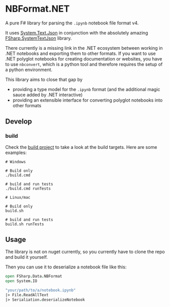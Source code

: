 # NBFormat.NET
A pure F# library for parsing the `.ipynb` notebook file format v4.

It uses [System.Text.Json]() in conjunction with the absolutely amazing [FSharp.SystemTextJson](https://github.com/Tarmil/FSharp.SystemTextJson) library.

There currently is a missing link in the .NET ecosystem between working in .NET notebooks and exporting them to other formats. 
If you want to use .NET polyglot notebooks for creating documentation or websites, you have to use `nbconvert`, which is a python tool and therefore requires the setup of a python environment.

This library aims to close that gap by
- providing a type model for the `.ipynb` format (and the additional magic sauce added by .NET interactive)
- providing an extensible interface for converting polyglot notebooks into other formats

## Develop

### build

Check the [build project](https://github.com/kMutagene/FSharp.Data.NBFormat/blob/main/build) to take a look at the  build targets. Here are some examples:

```shell
# Windows

# Build only
./build.cmd

# build and run tests
./build.cmd runTests

# Linux/mac

# Build only
build.sh

# build and run tests
build.sh runTests

```

## Usage

The library is not on nuget currently, so you currently have to clone the repo and build it yourself.

Then you can use it to deserialize a notebook file like this:

```fsharp
open FSharp.Data.NBFormat
open System.IO

"your/path/to/a/notebook.ipynb"
|> File.ReadAllText
|> Serialiation.deserializeNotebook
```
